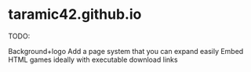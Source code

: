 # taramic42.github.io

TODO:

Background+logo
Add a page system that you can expand easily
Embed HTML games ideally with executable download links
